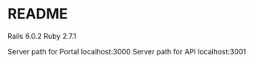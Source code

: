# README

Rails 6.0.2
Ruby 2.7.1

Server path for Portal localhost:3000
Server path for API localhost:3001

